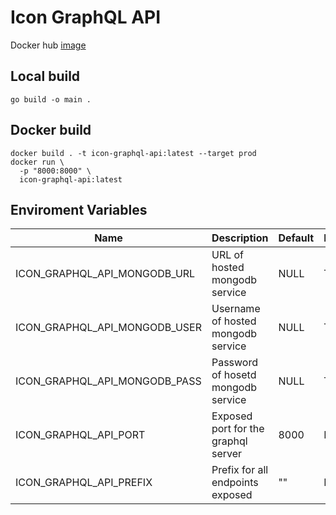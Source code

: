 # Icon GraphQL API

Docker hub [image](https://hub.docker.com/r/pranavt61/icon-graphql-api)

## Local build
```
go build -o main .
```

## Docker build
```
docker build . -t icon-graphql-api:latest --target prod
docker run \
  -p "8000:8000" \
  icon-graphql-api:latest
```

## Enviroment Variables

| Name | Description | Default | Required |
|------|-------------|---------|----------|
| ICON_GRAPHQL_API_MONGODB_URL | URL of hosted mongodb service | NULL | True |
| ICON_GRAPHQL_API_MONGODB_USER | Username of hosted mongodb service | NULL | True |
| ICON_GRAPHQL_API_MONGODB_PASS | Password of hosetd mongodb service | NULL | True |
| ICON_GRAPHQL_API_PORT | Exposed port for the graphql server | 8000 | False |
| ICON_GRAPHQL_API_PREFIX | Prefix for all endpoints exposed | "" | False |

